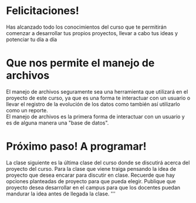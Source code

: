 
# Felicitaciones!
Has alcanzado todo los conocimientos del curso que te permitirán comenzar a desarrollar tus propios proyectos, llevar a cabo tus ideas y potenciar tu día a día

# Que nos permite el manejo de archivos
El manejo de archivos seguramente sea una herramienta que utilizará en el proyecto de este curso, ya que es una forma te interactuar con un usuario o llevar el registro de la evolución de los datos como también así utilizarlo como un reporte.\
El manejo de archivos es la primera forma de interactuar con un usuario y es de alguna manera una "base de datos".

# Próximo paso! A programar!
La clase siguiente es la última clase del curso donde se discutirá acerca del proyecto del curso. Para la clase que viene traiga pensando la idea de proyecto que desea encarar para discutir en clase. Recuerde que hay opciones planteadas de proyecto para que pueda elegir.
Publique que proyecto desea desarrollar en el campus para que los docentes puedan mandurar la idea antes de llegada la clase.
'''



